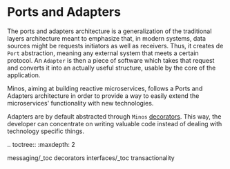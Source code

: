 # Ports and Adapters

The ports and adapters architecture is a generalization of the traditional layers architecture meant to emphasize that, in modern systems, data sources might be requests initiators as well as receivers. Thus, it creates de `Port` abstraction, meaning any external system that meets a certain protocol. An `Adapter` is then a piece of software which takes that request and converts it into an actually useful structure, usable by the core of the application.

Minos, aiming at building reactive microservices, follows a Ports and Adapters architecture in order to provide a way to easily extend the microservices' functionality with new technologies. 

Adapters are by default abstracted through `Minos` [decorators](decorators.md). This way, the developer can concentrate on writing valuable code instead of dealing with technology specific things.

.. toctree::
   :maxdepth: 2
   
   messaging/_toc
   decorators
   interfaces/_toc
   transactionality